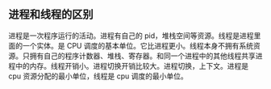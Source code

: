 ## 进程和线程的区别

进程是一次程序运行的活动。进程有自己的 pid，堆栈空间等资源。线程是进程里面的一个实体。是 CPU 调度的基本单位。它比进程更小。线程本身不拥有系统资源。只拥有自己的程序计数器、堆栈、寄存器。和同一个进程中的其他线程共享进程中的内存。线程开销小。进程切换开销比较大。进程切换，上下文。进程是 cpu 资源分配的最小单位，线程是 cpu 调度的最小单位。